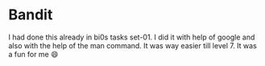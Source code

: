 # Bandit
I had done this already in bi0s tasks set-01. I did it with help of google and also with the help of the man command. It was way easier till level 7. It was a fun for me 😄
